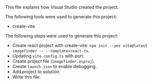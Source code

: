 This file explains how Visual Studio created the project.

The following tools were used to generate this project:
- create-vite

The following steps were used to generate this project:
- Create react project with create-vite: `npm init --yes vite@latest imagefinder -- --template=react-ts`.
- Updating `vite.config.ts` with port.
- Create project file (`imagefinder.esproj`).
- Create `launch.json` to enable debugging.
- Add project to solution.
- Write this file.
